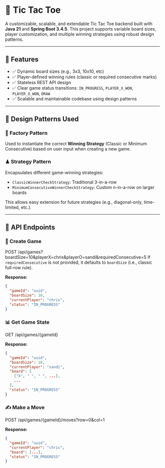 # 🧠 Tic Tac Toe

A customizable, scalable, and extendable Tic Tac Toe backend built with **Java 21** and **Spring Boot 3.4.5**. This project supports variable board sizes, player customization, and multiple winning strategies using robust design patterns.

---

## 📌 Features

- ✅ Dynamic board sizes (e.g., 3x3, 10x10, etc)
- ✅ Player-defined winning rules (classic or required consecutive marks)
- ✅ Stateless REST API design
- ✅ Clear game status transitions: `IN_PROGRESS`, `PLAYER_X_WON`, `PLAYER_O_WON`, `DRAW`
- ✅ Scalable and maintainable codebase using design patterns

---

## 🧱 Design Patterns Used

### 🔧 Factory Pattern
Used to instantiate the correct **Winning Strategy** (Classic or Minimum Consecutive) based on user input when creating a new game.

### ♟ Strategy Pattern
Encapsulates different game-winning strategies:
- `ClassicWinnerCheckStrategy`: Traditional 3-in-a-row
- `MinimumConsecutiveWinnerCheckStrategy`: Custom n-in-a-row on larger boards

This allows easy extension for future strategies (e.g., diagonal-only, time-limited, etc.).

---


## 🔗 API Endpoints
### 🎲 Create Game
POST /api/games?boardSize=10&playerX=chris&playerO=sandi&requiredConsecutive=5
If `requiredConsecutive` is not provided, it defaults to `boardSize` (i.e., classic full-row rule).

**Response:**
```json
{
  "gameId": "uuid",
  "boardSize": 10,
  "currentPlayer": "chris",
  "status": "IN_PROGRESS"
}
```

### 📊 Get Game State
GET /api/games/{gameId}

**Response:**
```json
{
  "gameId": "uuid",
  "boardSize": 10,
  "currentPlayer": "sandi",
  "board": [
    ["X", " ", " ", ...],
    ...
  ],
  "status": "IN_PROGRESS"
}
```

### ✍️ Make a Move
POST /api/games/{gameId}/moves?row=0&col=1

**Response:**
```json
{
  "gameId": "uuid",
  "currentPlayer": "chris",
  "board": [...],
  "status": "IN_PROGRESS"
}

```


